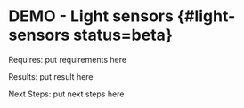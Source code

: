 # DEMO - Light sensors {#light-sensors status=beta}

<div class='requirements' markdown="1">

Requires: put requirements here

Results: put result here

Next Steps: put next steps here
</div>
